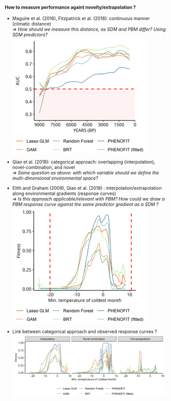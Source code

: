#### How to measure performance againt novelty/extrapolation ?

* Maguire et al. (2016), Fitzpatrick et al. (2018): continuous manner (climatic distance)  
   *=> How should we measure this distance, as SDM and PBM differ? Using SDM predictors?*  
   ![Example temporal scale](temporalscale_example.png)
* Qiao et al. (2018): categorical approach: overlapping (interpolation), novel-combination, and novel  
   *=> Same question as above: with which variable should we define the multi-dimensional environmental space?*
     
* Elith and Graham (2009), Qiao et al. (2018) : interpolation/extrapolation along environmental gradients (response curves)  
   *=> Is this approach applicable/relevant with PBM? How could we draw a PBM response curve against the same predictor gradient as a SDM ?*  
   ![Example response curve](observedresponse_example.png)  
  
* Link between categorical approach and observed response curves ?
   ![Categorical response curve](observedresponse_categorical.png) 